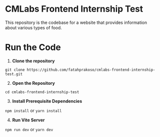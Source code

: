 # CMLabs Frontend Internship Test

This repository is the codebase for a website that provides information about various types of food.

# Run the Code

1. **Clone the repository**

`git clone https://github.com/fatahprakoso/cmlabs-frontend-internship-test.git`

2. **Open the Repository**

`cd cmlabs-frontend-internship-test`

3. **Install Prerequisite Dependencies**

`npm install` or `yarn install`

4. **Run Vite Server**

`npm run dev` or `yarn dev`
